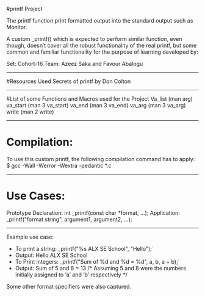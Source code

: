 #printf Project

The printf function print formatted output into the standard output such as Monitor.

A custom _printf() which is expected to perform similar function, even though, doesn’t cover all the robust functionality of the real printf, but some common and familiar functionality for the purpose of learning developed by:

Set: Cohort-16
Team: Azeez Saka and Favour Abalogu

------------------------------------------------------------------------------------------------------------------------------------
#Resources Used
Secrets of printf by Don Colton

-------------------------------------------------------------------------------------------------------------------------------------
#List of some Functions and Macros used for the Project
Va_list (man arg)
va_start (man 3 va_start)
va_end (man 3 va_end)
va_arg (man 3 va_arg)
write (man 2 write)

--------------------------------------------------------------------------------------------------------------------------------------
# Compilation:
To use this custom printf, the following compilation command has to apply:
$ gcc -Wall -Werror -Wextra -pedantic *.c

---------------------------------------------------------------------------------------------------------------------------------------
# Use Cases:
Prototype Declaration: int _printf(const char *format, ...);
Application: _printf("format string", argument1, argument2, ...);

---------------------------------------------------------------------------------------------------------------------------------------
Example use case:
- To print a string: _printf("%s ALX SE School", "Hello");`
- Output: Hello ALX SE School
- To Print integers: _printf("Sum of %d and  %d = %d", a, b,  a + b);`
- Output: Sum of 5 and 8 = 13
/* Assuming 5 and 8 were the numbers initially assigned to ‘a’ and ‘b’ respectively */

Some other format specifiers were also captured.

